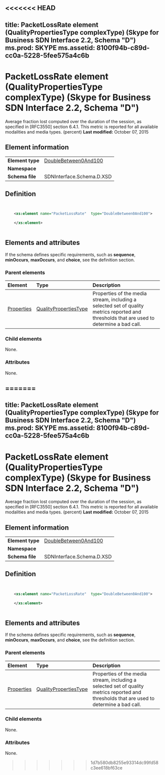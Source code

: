 <<<<<<< HEAD
---
title: PacketLossRate element (QualityPropertiesType complexType) (Skype for Business SDN Interface 2.2, Schema "D")
ms.prod: SKYPE
ms.assetid: 8100f94b-c89d-cc0a-5228-5fee575a4c6b
---


# PacketLossRate element (QualityPropertiesType complexType) (Skype for Business SDN Interface 2.2, Schema "D")
Average fraction lost computed over the duration of the session, as specified in [RFC3550] section 6.4.1. This metric is reported for all available modalities and media types. (percent) 
 **Last modified:** October 07, 2015
  
    
    


## Element information


|||
|:-----|:-----|
|**Element type**| [DoubleBetween0And100](doublebetween0and100-simpletype.md)|
|**Namespace**||
|**Schema file**|SDNInterface.Schema.D.XSD |
   

## Definition


```XML


    <xs:element name="PacketLossRate"  type="DoubleBetween0And100">
    
    </xs:element>
  
```


## Elements and attributes

If the schema defines specific requirements, such as **sequence**, **minOccurs**, **maxOccurs**, and **choice**, see the definition section. 
  
    
    

### Parent elements



|**Element**|**Type**|**Description**|
|:-----|:-----|:-----|
| [Properties](properties-element-qualitytype-complextype-1.md)| [QualityPropertiesType](qualitypropertiestype-complextype.md)|Properties of the media stream, including a selected set of quality metrics reported and thresholds that are used to determine a bad call. |
   

### Child elements

None. 
  
    
    

### Attributes

None. 
  
    
    

=======
---
title: PacketLossRate element (QualityPropertiesType complexType) (Skype for Business SDN Interface 2.2, Schema "D")
ms.prod: SKYPE
ms.assetid: 8100f94b-c89d-cc0a-5228-5fee575a4c6b
---


# PacketLossRate element (QualityPropertiesType complexType) (Skype for Business SDN Interface 2.2, Schema "D")
Average fraction lost computed over the duration of the session, as specified in [RFC3550] section 6.4.1. This metric is reported for all available modalities and media types. (percent) 
 **Last modified:** October 07, 2015
  
    
    


## Element information


|||
|:-----|:-----|
|**Element type**| [DoubleBetween0And100](doublebetween0and100-simpletype.md)|
|**Namespace**||
|**Schema file**|SDNInterface.Schema.D.XSD |
   

## Definition


```XML


    <xs:element name="PacketLossRate"  type="DoubleBetween0And100">
    
    </xs:element>
  
```


## Elements and attributes

If the schema defines specific requirements, such as **sequence**, **minOccurs**, **maxOccurs**, and **choice**, see the definition section. 
  
    
    

### Parent elements



|**Element**|**Type**|**Description**|
|:-----|:-----|:-----|
| [Properties](properties-element-qualitytype-complextype-1.md)| [QualityPropertiesType](qualitypropertiestype-complextype.md)|Properties of the media stream, including a selected set of quality metrics reported and thresholds that are used to determine a bad call. |
   

### Child elements

None. 
  
    
    

### Attributes

None. 
  
    
    

>>>>>>> 1d7b580db8255e93314dc99fd58c3ee618bf63ce
